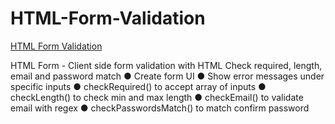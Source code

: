 # HTML-Form-Validation
[HTML Form Validation]( https://html-form-validation.netlify.app/)

HTML Form - Client side form validation with HTML
Check required, length, email and password match
● Create form UI
● Show error messages under specific inputs
● checkRequired() to accept array of inputs
● checkLength() to check min and max length
● checkEmail() to validate email with regex
● checkPasswordsMatch() to match confirm password
